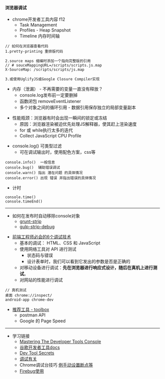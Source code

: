 #### **浏览器调试**
+ chrome开发者工具内容 f12
	* Task Management
	* Profiles - Heap Snapshot
	* Timeline 内存时间轴
~~~
// 如何在浏览器查看代码
1.pretty-printing 重排版代码

2.source maps 缩编时添加一个指向完整版的引用
// # souceMappingURL=/scripts/scripts.js.map
X-SourceMap: /scripts/scripts/js.map

3.或使用UglifyJS或Google Closure Compiler实现
~~~
* 内存（泄漏） - 不再需要的变量一直没有释放？
	* console.log发布前一定要删掉
   *  函数闭包 removeEventListener
   *  多个对象之间的循环引用 - 数据引用保存独立的局部变量副本
+ 性能瓶颈：浏览器有时会出现一瞬间的锁定或冻结
    + 原因：浏览器渲染被迫优先处理JS解释器，使其赶上渲染速度
    + for 或 while执行太多的迭代
    + Collect JavaScript CPU Profile
* console.log()  可类型过滤
	* 可在调试输出时，使用配色方案，css等
~~~
console.info()  一般信息
console.bug()  辅助错误调试
console.warn() 指出 潜在问题 的具体情况
console.error() 出现 错误 并指出错误的具体情况
~~~
* 计时
~~~
console.time()
console.timeEnd()
~~~

------------

+ 如何在发布时自动移除console对象
	+ [grunt-strip](https://github.com/jsoverson/grunt-strip)
	+ [gulp-strip-debug](https://github.com/sindresorhus/gulp-strip-debug)
* [前端工程师必会的6个调试技术](https://read.douban.com/reader/column/5945187/chapter/30774228/)
	* 基本的调试： HTML、CSS 和 JavaScript
    * 使用网络工具对 API 进行测试
    	* 状态码与错误
    	* 设计表单时，我们可以看到它发出的参数是否是正确的
    * 对移动设备进行调试：**先在浏览器进行响应式设计，随后在真机上进行测试**。
    * 对网站的性能进行调试
~~~
// 真机测试
桌面 chrome://inspect/
android-app chrome-dev 
~~~
* [推荐工具 - toolbox](https://github.com/phodal/toolbox)
	* postman API
   *  Google 的 Page Speed
    
------------

+ 学习链接
	+ [Mastering The Developer Tools Console](http://blog.teamtreehouse.com/mastering-developer-tools-console)
    + [谷歌开发者工具docs](https://developers.google.com/web/tools/chrome-devtools/memory-problems/?utm_source=dcc&utm_medium=redirect&utm_campaign=2016q3)
    + [Dev Tool Secrets](http://devtoolsecrets.com/)
    + [调试有关](http://www.jb51.net/article/58570.htm)
	+ Chrome调试台技巧 [例手动设置断点等](http://www.open-open.com/lib/view/open1416809904055.html)
	+ [Firebug使用](http://www.ruanyifeng.com/blog/2011/03/firebug_console_tutorial.html)